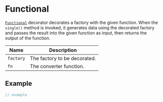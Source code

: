 # Functional

[`Functional`](broken-reference) decorator decorates a factory with the given function. When the `single()` method is invoked, it generates data using the decorated factory and passes the result into the given function as input, then returns the output of the function.

| Name      | Description                  |
| --------- | ---------------------------- |
| `factory` | The factory to be decorated. |
| `fn`      | The converter function.      |

## Example

```typescript
// example
```
